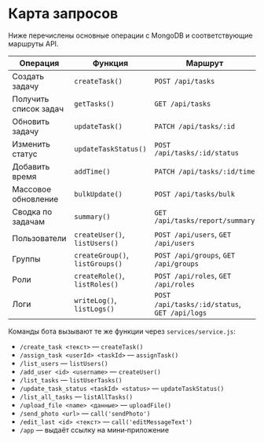 <!-- Назначение файла: карта запросов к базе и API -->
# Карта запросов

Ниже перечислены основные операции с MongoDB и соответствующие маршруты API.

| Операция | Функция | Маршрут |
|----------|---------|---------|
| Создать задачу | `createTask()` | `POST /api/tasks` |
| Получить список задач | `getTasks()` | `GET /api/tasks` |
| Обновить задачу | `updateTask()` | `PATCH /api/tasks/:id` |
| Изменить статус | `updateTaskStatus()` | `POST /api/tasks/:id/status` |
| Добавить время | `addTime()` | `PATCH /api/tasks/:id/time` |
| Массовое обновление | `bulkUpdate()` | `POST /api/tasks/bulk` |
| Сводка по задачам | `summary()` | `GET /api/tasks/report/summary` |
| Пользователи | `createUser()`, `listUsers()` | `POST /api/users`, `GET /api/users` |
| Группы | `createGroup()`, `listGroups()` | `POST /api/groups`, `GET /api/groups` |
| Роли | `createRole()`, `listRoles()` | `POST /api/roles`, `GET /api/roles` |
| Логи | `writeLog()`, `listLogs()` | `POST /api/tasks/:id/status`, `GET /api/logs` |

Команды бота вызывают те же функции через `services/service.js`:

- `/create_task <текст>` — `createTask()`
- `/assign_task <userId> <taskId>` — `assignTask()`
- `/list_users` — `listUsers()`
- `/add_user <id> <username>` — `createUser()`
- `/list_tasks` — `listUserTasks()`
- `/update_task_status <taskId> <status>` — `updateTaskStatus()`
- `/list_all_tasks` — `listAllTasks()`
- `/upload_file <name> <данные>` — `uploadFile()`
- `/send_photo <url>` — `call('sendPhoto')`
- `/edit_last <id> <текст>` — `call('editMessageText')`
- `/app` — выдаёт ссылку на мини‑приложение

